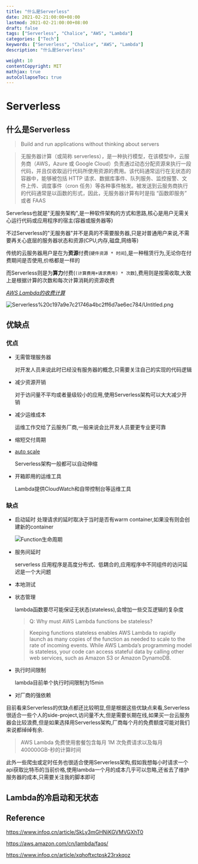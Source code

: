 ```yaml
---
title: "什么是Serverless"
date: 2021-02-21:00:00+08:00
lastmod: 2021-02-21:00:00+08:00
draft: false
tags: ["Serverless", "Chalice", "AWS", "Lambda"]
categories: ["Tech"]
keywords: ["Serverless", "Chalice", "AWS", "Lambda"]
description: "什么是Serverless"

weight: 10
contentCopyright: MIT
mathjax: true
autoCollapseToc: true
---
```


# Serverless

## 什么是Serverless

>Build and run applications without thinking about servers

>无服务器计算（或简称 serverless），是一种执行模型，在该模型中，云服务商（AWS，Azure 或 Google Cloud）负责通过动态分配资源来执行一段代码，并且仅收取运行代码所使用资源的费用。该代码通常运行在无状态的容器中，能够被包括 HTTP 请求、数据库事件、队列服务、监控报警、文件上传、调度事件（cron 任务）等各种事件触发。被发送到云服务商执行的代码通常是以函数的形式，因此，无服务器计算有时是指 “函数即服务” 或者 FAAS

Serverless也就是"无服务架构",是一种软件架构的方式和思路,核心是用户无需关心运行代码或应用程序的宿主(容器或服务器等)

不过Serverless的"无服务器"并不是真的不需要服务器,只是对普通用户来说,不需要再关心底层的服务器状态和资源(CPU,内存,磁盘,网络等)

传统的云服务器用户是在为**资源**付费(`硬件资源 * 时间`),是一种租赁行为,无论你在付费期间是否使用,价格都是一样的

而Serverless则是为**算力**付费(`(计算费用+请求费用) * 次数`),费用则是按需收取,大致上是根据计算的次数和每次计算消耗的资源收费

*<u>AWS Lambda的收费计算</u>*

![Serverless%20c197a9e7c21746a4bc2ff6d7ae6ec784/Untitled.png](Serverless%20c197a9e7c21746a4bc2ff6d7ae6ec784/Untitled.png)

## 优缺点

### 优点

- 无需管理服务器
  
  对开发人员来说此时已经没有服务器的概念,只需要关注自己的实现的代码逻辑
- 减少资源开销
  
  对于访问量不平均或者量级较小的应用,使用Serverless架构可以大大减少开销
- 减少运维成本
  
  运维工作交给了云服务厂商,一般来说会比开发人员要更专业更可靠
- 缩短交付周期
- [auto scale](https://docs.aws.amazon.com/lambda/latest/dg/invocation-scaling.html)
  
  Serverless架构一般都可以自动伸缩
- 开箱即用的运维工具
  
  Lambda提供CloudWatch和自带控制台等运维工具

### 缺点

- 启动延时
  处理请求的延时取决于当时是否有warm container,如果没有则会创建新的container

  ![Function生命周期](https://static001.infoq.cn/resource/image/a7/23/a745263102913ddcafff7d36fa298f23.png)
- 服务间延时
  
  serverless 应用程序是高度分布式、低耦合的,应用程序中不同组件的访问延迟是一个大问题
- 本地测试
- 状态管理
  
  lambda函数要尽可能保证无状态(stateless),会增加一些交互逻辑的复杂度
  >Q: Why must AWS Lambda functions be stateless?

  >Keeping functions stateless enables AWS Lambda to rapidly launch as many copies of the function as needed to scale to the rate of incoming events. While AWS Lambda’s programming model is stateless, your code can access stateful data by calling other web services, such as Amazon S3 or Amazon DynamoDB.
- 执行时间限制
  
  lambda目前单个执行时间限制为15min
- 对厂商的强依赖



目前看来Serverless的优缺点都还比较明显,但是根据这些优缺点来看,Serverless很适合一些个人的side-project,访问量不大,但是需要长期在线,如果买一台云服务器会比较浪费,但是如果选择用Serverless架构,厂商每个月的免费额度可能对我们来说都绰绰有余.
>AWS Lambda 免费使用套餐包含每月 1M 次免费请求以及每月 400000GB-秒的计算时间

此外一些爬虫或定时任务也很适合使用Serverless架构,假如我想每小时请求一个api获取比特币的当前价格,使用lambda一个月的成本几乎可以忽略,还省去了维护服务器的成本,只需要关注我的脚本即可



## Lambda的冷启动和无状态

## Reference

https://www.infoq.cn/article/SkLy3mGHNiKGVMVGXhT0

https://aws.amazon.com/cn/lambda/faqs/

https://www.infoq.cn/article/xqhoftxctpsk23rxkqoz

